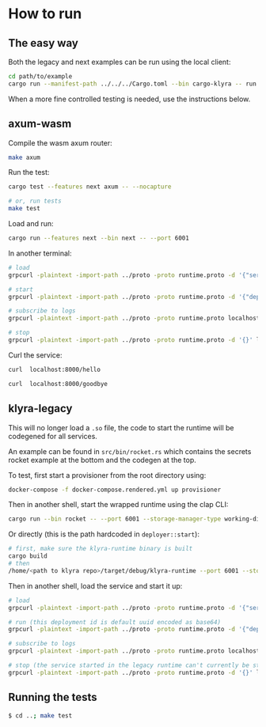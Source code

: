# How to run

## The easy way
Both the legacy and next examples can be run using the local client:

``` bash
cd path/to/example
cargo run --manifest-path ../../../Cargo.toml --bin cargo-klyra -- run
```

When a more fine controlled testing is needed, use the instructions below.

## axum-wasm

Compile the wasm axum router:

```bash
make axum
```

Run the test:

```bash
cargo test --features next axum -- --nocapture

# or, run tests
make test
```

Load and run:

```bash
cargo run --features next --bin next -- --port 6001
```

In another terminal:

``` bash
# load
grpcurl -plaintext -import-path ../proto -proto runtime.proto -d '{"service_name": "Tonic", "path": "/home/<path to klyra>/runtime/axum.wasm"}' localhost:6001 runtime.Runtime/Load

# start
grpcurl -plaintext -import-path ../proto -proto runtime.proto -d '{"deployment_id": "MDAwMDAwMDAtMDAwMC0wMDAwLTAwMDAtMDAwMDAwMDAwMDAw", "ip": "127.0.0.1:8000"}' localhost:6001 runtime.Runtime/Start

# subscribe to logs
grpcurl -plaintext -import-path ../proto -proto runtime.proto localhost:6001 runtime.Runtime/SubscribeLogs

# stop
grpcurl -plaintext -import-path ../proto -proto runtime.proto -d '{}' localhost:6001 runtime.Runtime/Stop
```

Curl the service:
```bash
curl  localhost:8000/hello

curl  localhost:8000/goodbye
```

## klyra-legacy

This will no longer load a `.so` file, the code to start the runtime will be 
codegened for all services.

An example can be found in `src/bin/rocket.rs` which contains the secrets rocket example at the bottom and the codegen at the top.

To test, first start a provisioner from the root directory using:

```bash
docker-compose -f docker-compose.rendered.yml up provisioner
```

Then in another shell, start the wrapped runtime using the clap CLI:

```bash
cargo run --bin rocket -- --port 6001 --storage-manager-type working-dir --storage-manager-path ./
```

Or directly (this is the path hardcoded in `deployer::start`):
```bash
# first, make sure the klyra-runtime binary is built
cargo build
# then
/home/<path to klyra repo>/target/debug/klyra-runtime --port 6001 --storage-manager-type working-dir --storage-manager-path ./
```

Then in another shell, load the service and start it up:

``` bash
# load
grpcurl -plaintext -import-path ../proto -proto runtime.proto -d '{"service_name": "Tonic", "path": "/home/<path to klyra>/examples/rocket/hello-world/target/debug/libhello_world.so", "secrets": {"MY_API_KEY": "test"}}' localhost:6001 runtime.Runtime/Load

# run (this deployment id is default uuid encoded as base64)
grpcurl -plaintext -import-path ../proto -proto runtime.proto -d '{"deployment_id": "MDAwMDAwMDAtMDAwMC0wMDAwLTAwMDAtMDAwMDAwMDAwMDAw", "ip": "127.0.0.1:8000"}' localhost:6001 runtime.Runtime/Start

# subscribe to logs
grpcurl -plaintext -import-path ../proto -proto runtime.proto localhost:6001 runtime.Runtime/SubscribeLogs

# stop (the service started in the legacy runtime can't currently be stopped)
grpcurl -plaintext -import-path ../proto -proto runtime.proto -d '{}' localhost:6001 runtime.Runtime/Stop
```

## Running the tests
```bash
$ cd ..; make test
```
